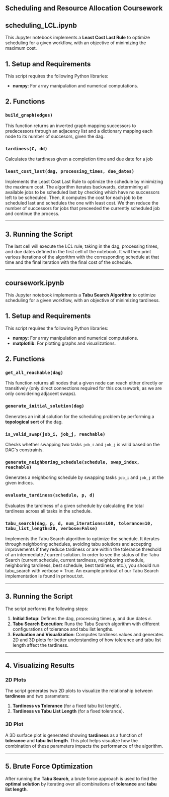 ## Scheduling and Resource Allocation Coursework

## scheduling_LCL.ipynb

This Jupyter notebook implements a **Least Cost Last Rule** to optimize scheduling for a given workflow, with an objective of minimizing the maximum cost.

## 1. Setup and Requirements

This script requires the following Python libraries:

- **numpy**: For array manipulation and numerical computations.

## 2. Functions

### `build_graph(edges)`
This function returns an inverted graph mapping successors to predecessors through an adjacency list and a dictionary mapping each node to its number of succesors, given the dag.

### `tardiness(C, dd)`
Calculates the tardiness given a completion time and due date for a job

### `least_cost_last(dag, processing_times, due_dates)`

Implements the Least Cost Last Rule to optimize the schedule by minimizing the maximum cost. The algorithm iterates backwards, determining all available jobs to be scheduled last by checking which have no successors left to be scheduled. Then, it computes the cost for each job to be scheduled last and schedules the one with least cost. We then reduce the number of successors for jobs that preceeded the currently scheduled job and continue the process.

---

## 3. Running the Script

The last cell will execute the LCL rule, taking in the dag, processing times, and due dates defined in the first cell of the notebook. It will then print various iterations of the algorithm with the corresponding schedule at that time and the final iteration with the final cost of the schedule.

---

## coursework.ipynb
This Jupyter notebook implements a **Tabu Search Algorithm** to optimize scheduling for a given workflow, with an objective of minimizing tardiness.

## 1. Setup and Requirements

This script requires the following Python libraries:

- **numpy**: For array manipulation and numerical computations.
- **matplotlib**: For plotting graphs and visualizations.

## 2. Functions

### `get_all_reachable(dag)`
This function returns all nodes that a given node can reach either directly or transitively (only direct connections required for this coursework, as we are only considering adjacent swaps).

### `generate_initial_solution(dag)`
Generates an initial solution for the scheduling problem by performing a **topological sort** of the dag.

### `is_valid_swap(job_i, job_j, reachable)`
Checks whether swapping two tasks `job_i` and `job_j` is valid based on the DAG's constraints.

### `generate_neighboring_schedule(schedule, swap_index, reachable)`
Generates a neighboring schedule by swapping tasks `job_i` and `job_j` at the given indices.

### `evaluate_tardiness(schedule, p, d)`
Evaluates the tardiness of a given schedule by calculating the total tardiness across all tasks in the schedule.

### `tabu_search(dag, p, d, num_iterations=100, tolerance=10, tabu_list_length=20, verbose=False)`
Implements the Tabu Search algorithm to optimize the schedule. It iterates through neighboring schedules, avoiding tabu solutions and accepting improvements if they reduce tardiness or are within the tolerance threshold of an intermediate / current solution. In order to see the status of the Tabu Search (current schedule, current tardiness, neighboring schedule, neighboring tardiness, best schedule, best tardiness, etc.), you should run tabu_search with verbose = True. An example printout of our Tabu Search implementation is found in prinout.txt.

---

## 3. Running the Script

The script performs the following steps:
1. **Initial Setup**: Defines the dag, processing times `p`, and due dates `d`.
2. **Tabu Search Execution**: Runs the Tabu Search algorithm with different configurations of tolerance and tabu list lengths.
3. **Evaluation and Visualization**: Computes tardiness values and generates 2D and 3D plots for better understanding of how tolerance and tabu list length affect the tardiness.

---

## 4. Visualizing Results

### 2D Plots
The script generates two 2D plots to visualize the relationship between **tardiness** and two parameters:
1. **Tardiness vs Tolerance** (for a fixed tabu list length).
2. **Tardiness vs Tabu List Length** (for a fixed tolerance).

### 3D Plot
A 3D surface plot is generated showing **tardiness** as a function of **tolerance** and **tabu list length**. This plot helps visualize how the combination of these parameters impacts the performance of the algorithm.

---

## 5. Brute Force Optimization

After running the **Tabu Search**, a brute force approach is used to find the **optimal solution** by iterating over all combinations of **tolerance** and **tabu list length**.

